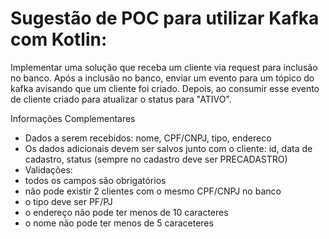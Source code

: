 # Sugestão de POC para utilizar Kafka com Kotlin:



Implementar uma solução que receba um cliente via request para inclusão no banco.
Após a inclusão no banco, enviar um evento para um tópico do kafka avisando que um cliente foi criado.
Depois, ao consumir esse evento de cliente criado para atualizar o status para "ATIVO".



Informações Complementares
- Dados a serem recebidos: nome, CPF/CNPJ, tipo, endereco
- Os dados adicionais devem ser salvos junto com o cliente: id, data de cadastro, status (sempre no cadastro deve ser PRECADASTRO)
- Validações:
- todos os campos são obrigatórios
- não pode existir 2 clientes com o mesmo CPF/CNPJ no banco
- o tipo deve ser PF/PJ
- o endereço não pode ter menos de 10 caracteres
- o nome não pode ter menos de 5 caraceteres
